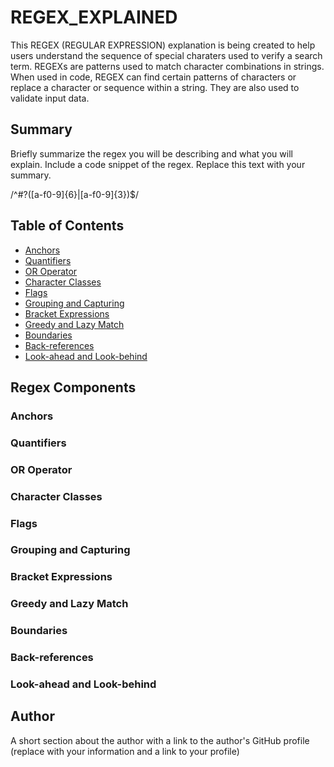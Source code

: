 # REGEX_EXPLAINED

This REGEX (REGULAR EXPRESSION) explanation is being created to help users understand the sequence of special charaters used to verify a search term. REGEXs are patterns used to match character combinations in strings. When used in code, REGEX can find certain patterns of characters or replace a character or sequence within a string. They are also used to validate input data.

## Summary

Briefly summarize the regex you will be describing and what you will explain. Include a code snippet of the regex. Replace this text with your summary.

/^#?([a-f0-9]{6}|[a-f0-9]{3})$/

## Table of Contents

- [Anchors](#anchors)
- [Quantifiers](#quantifiers)
- [OR Operator](#or-operator)
- [Character Classes](#character-classes)
- [Flags](#flags)
- [Grouping and Capturing](#grouping-and-capturing)
- [Bracket Expressions](#bracket-expressions)
- [Greedy and Lazy Match](#greedy-and-lazy-match)
- [Boundaries](#boundaries)
- [Back-references](#back-references)
- [Look-ahead and Look-behind](#look-ahead-and-look-behind)

## Regex Components

### Anchors

### Quantifiers

### OR Operator

### Character Classes

### Flags

### Grouping and Capturing

### Bracket Expressions

### Greedy and Lazy Match

### Boundaries

### Back-references

### Look-ahead and Look-behind

## Author

A short section about the author with a link to the author's GitHub profile (replace with your information and a link to your profile)
